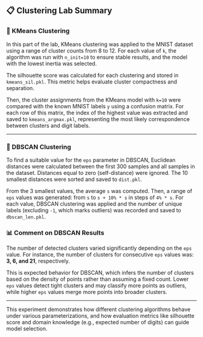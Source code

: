 ## 📋 Clustering Lab Summary

### 📌 KMeans Clustering

In this part of the lab, KMeans clustering was applied to the MNIST dataset using a range of cluster counts from 8 to 12. For each value of `k`, the algorithm was run with `n_init=10` to ensure stable results, and the model with the lowest inertia was selected.

The silhouette score was calculated for each clustering and stored in `kmeans_sil.pkl`. This metric helps evaluate cluster compactness and separation.

Then, the cluster assignments from the KMeans model with `k=10` were compared with the known MNIST labels `y` using a confusion matrix. For each row of this matrix, the index of the highest value was extracted and saved to `kmeans_argmax.pkl`, representing the most likely correspondence between clusters and digit labels.

---

### 📌 DBSCAN Clustering

To find a suitable value for the `eps` parameter in DBSCAN, Euclidean distances were calculated between the first 300 samples and all samples in the dataset. Distances equal to zero (self-distance) were ignored. The 10 smallest distances were sorted and saved to `dist.pkl`.

From the 3 smallest values, the average `s` was computed. Then, a range of `eps` values was generated: from `s` to `s + 10% * s` in steps of `4% * s`. For each value, DBSCAN clustering was applied and the number of unique labels (excluding `-1`, which marks outliers) was recorded and saved to `dbscan_len.pkl`.

### 📊 Comment on DBSCAN Results

The number of detected clusters varied significantly depending on the `eps` value. For instance, the number of clusters for consecutive `eps` values was: **3, 6, and 21**, respectively.

This is expected behavior for DBSCAN, which infers the number of clusters based on the density of points rather than assuming a fixed count. Lower `eps` values detect tight clusters and may classify more points as outliers, while higher `eps` values merge more points into broader clusters.

---

This experiment demonstrates how different clustering algorithms behave under various parameterizations, and how evaluation metrics like silhouette score and domain knowledge (e.g., expected number of digits) can guide model selection.

